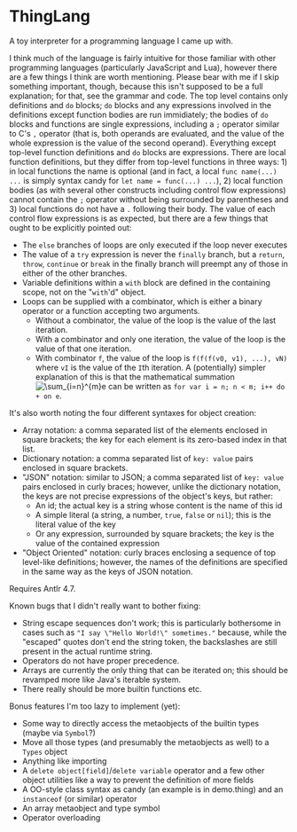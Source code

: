 # ThingLang
A toy interpreter for a programming language I came up with.

I think much of the language is fairly intuitive for those familiar with other programming languages (particularly JavaScript and Lua), however there are a few things I think are worth mentioning. Please bear with me if I skip something important, though, because this isn't supposed to be a full explanation; for that, see the grammar and code.
  The top level contains only definitions and `do` blocks; `do` blocks and any expressions involved in the definitions except function bodies are run immidiately; the bodies of `do` blocks and functions are single expressions, including a `;` operator similar to C's `,` operator (that is, both operands are evaluated, and the value of the whole expression is the value of the second operand).
  Everything except top-level function definitions and `do` blocks are expressions. There are local function definitions, but they differ from top-level functions in three ways: 1) in local functions the name is optional (and in fact, a local `func name(...) ...` is simply syntax candy for `let name = func(...) ...`), 2) local function bodies (as with several other constructs including control flow expressions) cannot contain the `;` operator without being surrounded by parentheses and 3) local functions do not have a `.` following their body.
  The value of each control flow expressions is as expected, but there are a few things that ought to be explicitly pointed out:
 * The `else` branches of loops are only executed if the loop never executes
 * The value of a `try` expression is never the `finally` branch, but a `return`, `throw`, `continue` or `break` in the finally branch will preempt any of those in either of the other branches.
 * Variable definitions within a `with` block are defined in the containing scope, not on the "`with`'d" object.
 * Loops can be supplied with a combinator, which is either a binary operator or a function accepting two arguments.
   * Without a combinator, the value of the loop is the value of the last iteration.
   * With a combinator and only one iteration, the value of the loop is the value of that one iteration.
   * With combinator `f`, the value of the loop is `f(f(f(v0, v1), ...), vN)` where `vI` is the value of the `I`th iteration. A (potentially) simpler explanation of this is that the mathematical summation <img src="https://latex.codecogs.com/gif.latex?\sum_{i=n}^{m}e" title="\sum_{i=n}^{m}e" /> can be written as `for var i = n; n < m; i++ do + on e`.
 
 It's also worth noting the four different syntaxes for object creation:
  * Array notation: a comma separated list of the elements enclosed in square brackets; the key for each element is its zero-based index in that list.
 * Dictionary notation: a comma separated list of `key: value` pairs enclosed in square brackets.
 * "JSON" notation: similar to JSON; a comma separated list of `key: value` pairs enclosed in curly braces; however, unlike the dictionary notation, the keys are not precise expressions of the object's keys, but rather:
   * An id; the actual key is a string whose content is the name of this id
   * A simple literal (a string, a number, `true`, `false` or `nil`); this is the literal value of the key
   * Or any expression, surrounded by square brackets; the key is the value of the contained expression
 * "Object Oriented" notation: curly braces enclosing a sequence of top level-like definitions; however, the names of the definitions are specified in the same way as the keys of JSON notation.

Requires Antlr 4.7.

Known bugs that I didn't really want to bother fixing:
 * String escape sequences don't work; this is particularly bothersome in cases such as `"I say \"Hello World!\" sometimes."` because, while the "escaped" quotes don't end the string token, the backslashes are still present in the actual runtime string.
 * Operators do not have proper precedence.
 * Arrays are currently the only thing that can be iterated on; this should be revamped more like Java's iterable system.
 * There really should be more builtin functions etc.

Bonus features I'm too lazy to implement (yet):
 * Some way to directly access the metaobjects of the builtin types (maybe via `Symbol`?)
 * Move all those types (and presumably the metaobjects as well) to a `Types` object
 * Anything like importing
 * A `delete object[field]`/`delete variable` operator and a few other object utilities like a way to prevent the definition of more fields
 * A OO-style class syntax as candy (an example is in demo.thing) and an `instanceof` (or similar) operator
 * An array metaobject and type symbol
 * Operator overloading
